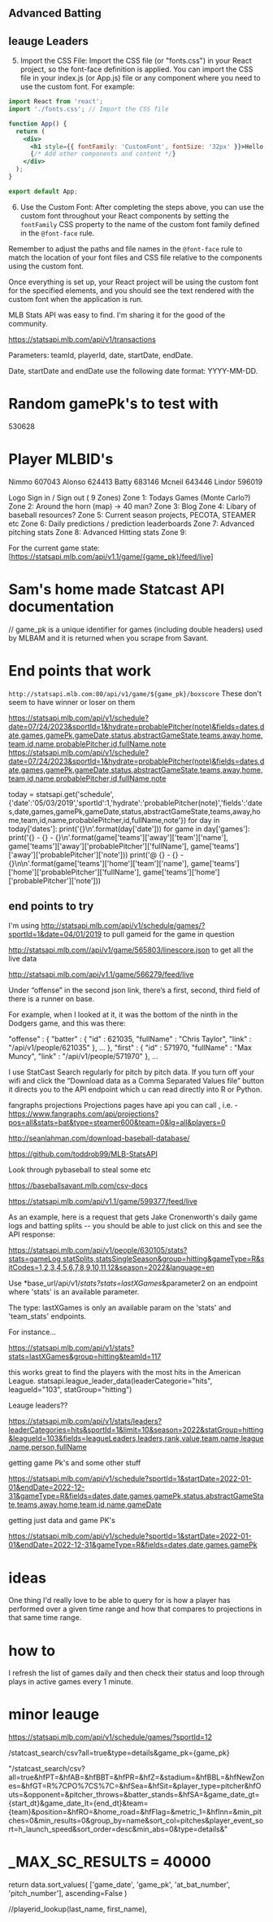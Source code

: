 
## Advanced Batting

## leauge Leaders



5. Import the CSS File:
   Import the CSS file (or "fonts.css") in your React project, so the font-face definition is applied. You can import the CSS file in your index.js (or App.js) file or any component where you need to use the custom font. For example:

```jsx
import React from 'react';
import './fonts.css'; // Import the CSS file

function App() {
  return (
    <div>
      <h1 style={{ fontFamily: 'CustomFont', fontSize: '32px' }}>Hello, Custom Font!</h1>
      {/* Add other components and content */}
    </div>
  );
}

export default App;
```

6. Use the Custom Font:
   After completing the steps above, you can use the custom font throughout your React components by setting the `fontFamily` CSS property to the name of the custom font family defined in the `@font-face` rule.

Remember to adjust the paths and file names in the `@font-face` rule to match the location of your font files and CSS file relative to the components using the custom font.

Once everything is set up, your React project will be using the custom font for the specified elements, and you should see the text rendered with the custom font when the application is run.









































MLB Stats API was easy to find. I'm sharing it for the good of the community.

https://statsapi.mlb.com/api/v1/transactions

Parameters: teamId, playerId, date, startDate, endDate.

Date, startDate and endDate use the following date format: YYYY-MM-DD.





# Random gamePk's to test with

530628


# Player MLBID's
Nimmo 607043
Alonso 624413
Batty 683146
Mcneil 643446
Lindor 596019








Logo            Sign in / Sign out
( 9 Zones)
Zone 1: Todays Games (Monte Carlo?)
Zone 2: Around the horn (map)  -> 40 man?
Zone 3: Blog
Zone 4: Libary of baseball resources?
Zone 5: Current season projects, PECOTA, STEAMER etc
Zone 6: Daily predictions / prediction leaderboards
Zone 7: Advanced pitching stats
Zone 8: Advanced Hitting stats
Zone 9: 






























For the current game state: [https://statsapi.mlb.com/api/v1.1/game/{game_pk}/feed/live]












# Sam's home made Statcast API documentation


// game_pk is a unique identifier for games (including double headers) used by MLBAM and it is returned when you scrape from Savant.

# End points that work

 
`http://statsapi.mlb.com:80/api/v1/game/${game_pk}/boxscore`   These don't seem to have winner or loser on them



https://statsapi.mlb.com/api/v1/schedule?date=07/24/2023&sportId=1&hydrate=probablePitcher(note)&fields=dates,date,games,gamePk,gameDate,status,abstractGameState,teams,away,home,team,id,name,probablePitcher,id,fullName,note
https://statsapi.mlb.com/api/v1/schedule?date=07/24/2023&sportId=1&hydrate=probablePitcher(note)&fields=dates,date,games,gamePk,gameDate,status,abstractGameState,teams,away,home,team,id,name,probablePitcher,id,fullName,note




today = statsapi.get('schedule',{'date':'05/03/2019','sportId':1,'hydrate':'probablePitcher(note)','fields':'dates,date,games,gamePk,gameDate,status,abstractGameState,teams,away,home,team,id,name,probablePitcher,id,fullName,note'})
for day in today['dates']:
    print('{}\n'.format(day['date']))
    for game in day['games']:
        print('{} - {} - {}\n'.format(game['teams']['away']['team']['name'], game['teams']['away']['probablePitcher']['fullName'], game['teams']['away']['probablePitcher']['note']))
        print('@ {} - {} - {}\n\n'.format(game['teams']['home']['team']['name'], game['teams']['home']['probablePitcher']['fullName'], game['teams']['home']['probablePitcher']['note']))

























## end points to try



I'm using http://statsapi.mlb.com/api/v1/schedule/games/?sportId=1&date=04/01/2019 to pull gameid for the game in question

http://statsapi.mlb.com//api/v1/game/565803/linescore.json to get all the live data


http://statsapi.mlb.com/api/v1.1/game/566279/feed/live




Under “offense” in the second json link, there’s a first, second, third field of there is a runner on base.

For example, when I looked at it, it was the bottom of the ninth in the Dodgers game, and this was there:

"offense" : { "batter" : { "id" : 621035, "fullName" : "Chris Taylor", "link" : "/api/v1/people/621035" }, ... }, "first" : { "id" : 571970, "fullName" : "Max Muncy", "link" : "/api/v1/people/571970" }, ...




I use StatCast Search regularly for pitch by pitch data. If you turn off your wifi and click the “Download data as a Comma Separated Values file” button it directs you to the API endpoint which u can read directly into R or Python.




fangraphs projections 
Projections pages have api you can call , i.e. - https://www.fangraphs.com/api/projections?pos=all&stats=bat&type=steamer600&team=0&lg=all&players=0



http://seanlahman.com/download-baseball-database/




https://github.com/toddrob99/MLB-StatsAPI



Look through pybaseball to steal some etc




https://baseballsavant.mlb.com/csv-docs






https://statsapi.mlb.com/api/v1.1/game/599377/feed/live


As an example, here is a request that gets Jake Cronenworth's daily game logs and batting splits -- you should be able to just click on this and see the API response:

https://statsapi.mlb.com/api/v1/people/630105/stats?stats=gameLog,statSplits,statsSingleSeason&group=hitting&gameType=R&sitCodes=1,2,3,4,5,6,7,8,9,10,11,12&season=2022&language=en









Use *base_url/api/v1/*stats?stats=lastXGames*&parameter2 on an endpoint where 'stats' is an available parameter.

The type: lastXGames is only an available param on the 'stats' and 'team_stats' endpoints.

For instance...

https://statsapi.mlb.com/api/v1/stats?stats=lastXGames&group=hitting&teamId=117







 this works great to find the players with the most hits in the American League.
statsapi.league_leader_data(leaderCategorie="hits", leagueId="103", statGroup="hitting")





Leauge leaders?? 

https://statsapi.mlb.com/api/v1/stats/leaders?leaderCategories=hits&sportId=1&limit=10&season=2022&statGroup=hitting&leagueId=103&fields=leagueLeaders,leaders,rank,value,team,name,league,name,person,fullName








getting game Pk's and some other stuff

https://statsapi.mlb.com/api/v1/schedule?sportId=1&startDate=2022-01-01&endDate=2022-12-31&gameType=R&fields=dates,date,games,gamePk,status,abstractGameState,teams,away,home,team,id,name,gameDate




getting just data and  game PK's

https://statsapi.mlb.com/api/v1/schedule?sportId=1&startDate=2022-01-01&endDate=2022-12-31&gameType=R&fields=dates,date,games,gamePk








# ideas



One thing I'd really love to be able to query for is how a player has performed over a given time range and how that compares to projections in that same time range.






# how to
I refresh the list of games daily and then check their status and loop through plays in active games every 1 minute.








# minor leauge
https://statsapi.mlb.com/api/v1/schedule/games/?sportId=12































/statcast_search/csv?all=true&type=details&game_pk={game_pk}




"/statcast_search/csv?all=true&hfPT=&hfAB=&hfBBT=&hfPR=&hfZ=&stadium=&hfBBL=&hfNewZones=&hfGT=R%7CPO%7CS%7C=&hfSea=&hfSit=&player_type=pitcher&hfOuts=&opponent=&pitcher_throws=&batter_stands=&hfSA=&game_date_gt={start_dt}&game_date_lt={end_dt}&team={team}&position=&hfRO=&home_road=&hfFlag=&metric_1=&hfInn=&min_pitches=0&min_results=0&group_by=name&sort_col=pitches&player_event_sort=h_launch_speed&sort_order=desc&min_abs=0&type=details&"
# _MAX_SC_RESULTS = 40000







  return data.sort_values(
        ['game_date', 'game_pk', 'at_bat_number', 'pitch_number'],
        ascending=False
    )





//playerid_lookup(last_name, first_name), 



